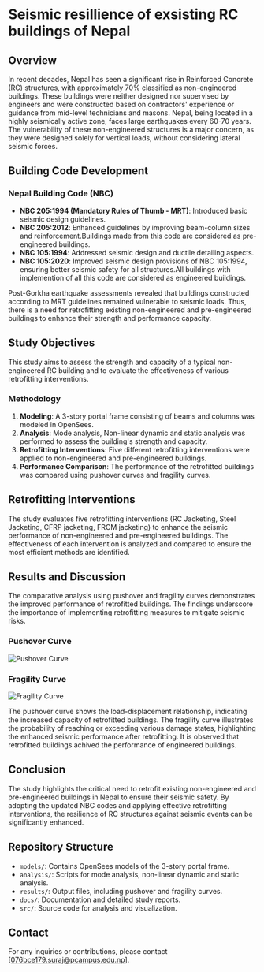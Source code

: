 # Seismic resillience of exsisting RC buildings of Nepal

## Overview

In recent decades, Nepal has seen a significant rise in Reinforced Concrete (RC) structures, with approximately 70% classified as non-engineered buildings. These buildings were neither designed nor supervised by engineers and were constructed based on contractors' experience or guidance from mid-level technicians and masons. Nepal, being located in a highly seismically active zone, faces large earthquakes every 60-70 years. The vulnerability of these non-engineered structures is a major concern, as they were designed solely for vertical loads, without considering lateral seismic forces.

## Building Code Development

### Nepal Building Code (NBC)

- **NBC 205:1994 (Mandatory Rules of Thumb - MRT)**: Introduced basic seismic design guidelines.
- **NBC 205:2012**: Enhanced guidelines by improving beam-column sizes and reinforcement.Buildings made from this code are considered as pre-engineered buildings.
- **NBC 105:1994**: Addressed seismic design and ductile detailing aspects.
- **NBC 105:2020**: Improved seismic design provisions of NBC 105:1994, ensuring better seismic safety for all structures.All buildings with implemention of all this code are considered as engineered buildings.

Post-Gorkha earthquake assessments revealed that buildings constructed according to MRT guidelines remained vulnerable to seismic loads. Thus, there is a need for retrofitting existing non-engineered and pre-engineered buildings to enhance their strength and performance capacity.

## Study Objectives

This study aims to assess the strength and capacity of a typical non-engineered RC building and to evaluate the effectiveness of various retrofitting interventions.

### Methodology

1. **Modeling**: A 3-story portal frame consisting of beams and columns was modeled in OpenSees.
2. **Analysis**: Mode analysis, Non-linear dynamic and static analysis was performed to assess the building's strength and capacity.
3. **Retrofitting Interventions**: Five different retrofitting interventions were applied to non-engineered and pre-engineered buildings.
4. **Performance Comparison**: The performance of the retrofitted buildings was compared using pushover curves and fragility curves.

## Retrofitting Interventions

The study evaluates five retrofitting interventions (RC Jacketing, Steel Jacketing, CFRP jacketing, FRCM jacketing) to enhance the seismic performance of non-engineered and pre-engineered buildings. The effectiveness of each intervention is analyzed and compared to ensure the most efficient methods are identified.

## Results and Discussion

The comparative analysis using pushover and fragility curves demonstrates the improved performance of retrofitted buildings. The findings underscore the importance of implementing retrofitting measures to mitigate seismic risks.
### Pushover Curve
![Pushover Curve](images/pushover_curve.png)

### Fragility Curve
![Fragility Curve](images/fragility_curve.png)

The pushover curve shows the load-displacement relationship, indicating the increased capacity of retrofitted buildings. The fragility curve illustrates the probability of reaching or exceeding various damage states, highlighting the enhanced seismic performance after retrofitting. It is observed that retrofitted buildings achived the performance of engineered buildings.


## Conclusion

The study highlights the critical need to retrofit existing non-engineered and pre-engineered buildings in Nepal to ensure their seismic safety. By adopting the updated NBC codes and applying effective retrofitting interventions, the resilience of RC structures against seismic events can be significantly enhanced.

## Repository Structure

- `models/`: Contains OpenSees models of the 3-story portal frame.
- `analysis/`: Scripts for mode analysis, non-linear dynamic and static analysis.
- `results/`: Output files, including pushover and fragility curves.
- `docs/`: Documentation and detailed study reports.
- `src/`: Source code for analysis and visualization.

## Contact
For any inquiries or contributions, please contact [076bce179.suraj@pcampus.edu.np].
